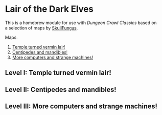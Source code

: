 # Lair of the Dark Elves

This is a homebrew module for use with _Dungeon Crawl Classics_ based on a selection of maps by [SkullFungus](https://twitter.com/skullfungus/).

Maps:

1. [Temple turned vermin lair!](https://twitter.com/skullfungus/status/1230996454170386433?s=20)
2. [Centipedes and mandibles!](https://twitter.com/skullfungus/status/1207062645263740931?s=20)
3. [More computers and strange machines!](https://twitter.com/skullfungus/status/1204513543388880897?s=20)

## Level I: Temple turned vermin lair!



## Level II: Centipedes and mandibles!



## Level III: More computers and strange machines!

